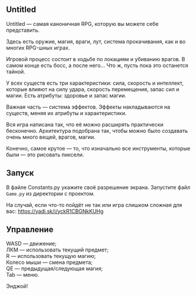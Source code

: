 ## Untitled

Untitled — самая каноничная RPG, которую вы можете себе представить.

Здесь есть оружие, магия, враги, лут, система прокачивания, как и во многих RPG-шных играх.

Игровой процесс состоит в ходьбе по локациям и убиванию врагов. В самом конце есть босс, а после него...
Что ж, пусть пока это останется тайной.

У всех существ есть три характеристики: сила, скорость и интеллект, которые влияют на силу удара, скорость перемещения, запас сил и магии.
Есть атрибуты: здоровье и запас магии. 

Важная часть — система эффектов. Эффекты накладываются на существ, меняя их атрибуты и характеристики.

Вся игра написана так, что её можно расширять практически бесконечно. Архитектура подобрана так, чтобы можно было создавать очень много вещей, врагов, магии.

Конечно, самое крутое — то, что изначально все инструменты, которые были — это рисовать пиксели.

## Запуск
В файле Constants.py укажите своё разрешение экрана.
Запустите файл `Game.py` из директории с проектом.

На случай, если что-то пойдёт не так или игра слишком сложная для вас:
https://yadi.sk/i/yckR1CBGNkKUHg

## Управление
WASD — движение;  
ЛКМ — использовать текущий предмет;  
R — использовать текущую магию;  
Колесо мыши — смена предмета;  
QE — предыдущая/следующая магия;  
Tab — меню.  

Энджой!
